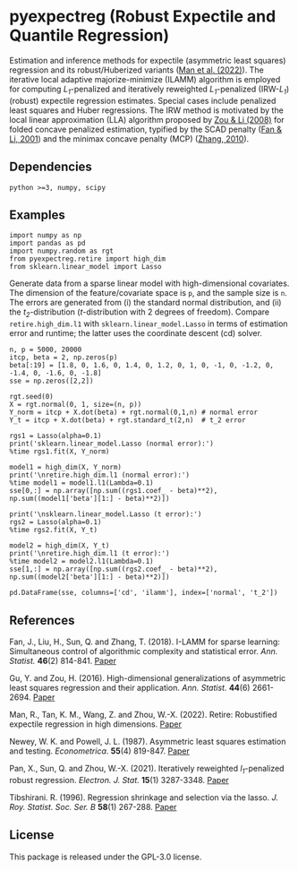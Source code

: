 # pyexpectreg (Robust Expectile and Quantile Regression)

Estimation and inference methods for expectile (asymmetric least squares) regression and its robust/Huberized variants ([Man et al. (2022)](https://drive.google.com/file/d/1ldm9DhtB-yd3drPZfRFQ7JjUV51ocUHz/view)). The iterative local adaptive majorize-minimize (ILAMM) algorithm is employed for computing *L<sub>1</sub>*-penalized and iteratively reweighted *L<sub>1</sub>*-penalized (IRW-*L<sub>1</sub>*) (robust) expectile regression estimates. Special cases include penalized least squares and Huber regressions. The IRW method is motivated by the local linear approximation (LLA) algorithm proposed by [Zou & Li (2008)](https://doi.org/10.1214/009053607000000802) for folded concave penalized estimation, typified by the SCAD penalty ([Fan & Li, 2001](https://fan.princeton.edu/papers/01/penlike.pdf)) and the minimax concave penalty (MCP) ([Zhang, 2010](https://doi.org/10.1214/09-AOS729)).



## Dependencies

```
python >=3, numpy, scipy
```


## Examples

```
import numpy as np
import pandas as pd
import numpy.random as rgt
from pyexpectreg.retire import high_dim
from sklearn.linear_model import Lasso
```
Generate data from a sparse linear model with high-dimensional covariates. The dimension of the feature/covariate space is `p`, and the sample size is `n`. The errors are generated from (i) the standard normal distribution, and (ii) the *t<sub>2</sub>*-distribution (*t*-distribution with 2 degrees of freedom). Compare `retire.high_dim.l1` with `sklearn.linear_model.Lasso` in terms of estimation error and runtime; the latter uses the coordinate descent (cd) solver.

```
n, p = 5000, 20000
itcp, beta = 2, np.zeros(p)
beta[:19] = [1.8, 0, 1.6, 0, 1.4, 0, 1.2, 0, 1, 0, -1, 0, -1.2, 0, -1.4, 0, -1.6, 0, -1.8]
sse = np.zeros([2,2])

rgt.seed(0)
X = rgt.normal(0, 1, size=(n, p))
Y_norm = itcp + X.dot(beta) + rgt.normal(0,1,n) # normal error
Y_t = itcp + X.dot(beta) + rgt.standard_t(2,n)	# t_2 error

rgs1 = Lasso(alpha=0.1)
print('sklearn.linear_model.Lasso (normal error):')
%time rgs1.fit(X, Y_norm)

model1 = high_dim(X, Y_norm)
print('\nretire.high_dim.l1 (normal error):')
%time model1 = model1.l1(Lambda=0.1)
sse[0,:] = np.array([np.sum((rgs1.coef_ - beta)**2), np.sum((model1['beta'][1:] - beta)**2)])

print('\nsklearn.linear_model.Lasso (t error):')
rgs2 = Lasso(alpha=0.1)
%time rgs2.fit(X, Y_t)

model2 = high_dim(X, Y_t)
print('\nretire.high_dim.l1 (t error):')
%time model2 = model2.l1(Lambda=0.1)
sse[1,:] = np.array([np.sum((rgs2.coef_ - beta)**2), np.sum((model2['beta'][1:] - beta)**2)])

pd.DataFrame(sse, columns=['cd', 'ilamm'], index=['normal', 't_2'])
```


## References

Fan, J., Liu, H., Sun, Q. and Zhang, T. (2018). I-LAMM for sparse learning: Simultaneous control of algorithmic complexity and statistical error. *Ann. Statist.* **46**(2) 814-841. [Paper](https://doi.org/10.1214/17-AOS1568)

Gu, Y. and Zou, H. (2016). High-dimensional generalizations of asymmetric least squares regression and their application. *Ann. Statist.* **44**(6) 2661-2694. [Paper](https://doi.org/10.1214/15-AOS1431)

Man, R., Tan, K. M., Wang, Z. and Zhou, W.-X. (2022). Retire: Robustified expectile regression in high dimensions. [Paper](https://drive.google.com/file/d/1ldm9DhtB-yd3drPZfRFQ7JjUV51ocUHz/view)


Newey, W. K. and Powell, J. L. (1987). Asymmetric least squares estimation and testing. *Econometrica*. **55**(4) 819-847. [Paper](https://doi.org/10.2307/1911031)

Pan, X., Sun, Q. and Zhou, W.-X. (2021). Iteratively reweighted *l<sub>1</sub>*-penalized robust regression. *Electron. J. Stat.* **15**(1) 3287-3348. [Paper](https://doi.org/10.1214/21-EJS1862)

Tibshirani. R. (1996). Regression shrinkage and selection via the lasso. *J. Roy. Statist. Soc. Ser. B* **58**(1) 267-288. [Paper](https://www.jstor.org/stable/2346178)


## License 

This package is released under the GPL-3.0 license.
